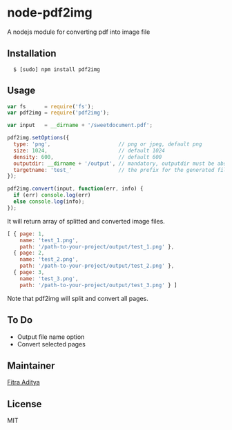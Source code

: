 # node-pdf2img

A nodejs module for converting pdf into image file

## Installation
```
  $ [sudo] npm install pdf2img
```

## Usage

```javascript
var fs      = require('fs');
var pdf2img = require('pdf2img');

var input   = __dirname + '/sweetdocument.pdf';

pdf2img.setOptions({
  type: 'png',                      // png or jpeg, default png
  size: 1024,                       // default 1024
  density: 600,                     // default 600
  outputdir: __dirname + '/output', // mandatory, outputdir must be absolute path
  targetname: 'test_'               // the prefix for the generated files, optional
});

pdf2img.convert(input, function(err, info) {
  if (err) console.log(err)
  else console.log(info);
});
```

It will return array of splitted and converted image files.

```javascript
[ { page: 1,
    name: 'test_1.png',
    path: '/path-to-your-project/output/test_1.png' },
  { page: 2,
    name: 'test_2.png',
    path: '/path-to-your-project/output/test_2.png' },
  { page: 3,
    name: 'test_3.png',
    path: '/path-to-your-project/output/test_3.png' } ]
```

Note that pdf2img will split and convert all pages.

## To Do
* Output file name option
* Convert selected pages

## Maintainer
[Fitra Aditya][0]

## License
MIT

[0]: https://github.com/fitraditya
